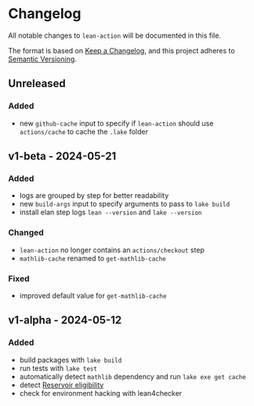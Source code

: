# Changelog
All notable changes to `lean-action` will be documented in this file.

The format is based on [Keep a Changelog](https://keepachangelog.com/en/1.1.0/),
and this project adheres to [Semantic Versioning](https://semver.org/spec/v2.0.0.html).

## Unreleased

### Added
- new `github-cache` input to specify if `lean-action` should use `actions/cache` to cache the `.lake` folder

## v1-beta - 2024-05-21

### Added
- logs are grouped by step for better readability
- new `build-args` input to specify arguments to pass to `lake build`
- install elan step logs `lean --version` and `lake --version`

### Changed
- `lean-action` no longer contains an `actions/checkout` step
- `mathlib-cache` renamed to `get-mathlib-cache`

### Fixed
- improved default value for `get-mathlib-cache`

## v1-alpha - 2024-05-12

### Added
- build packages with `lake build`
- run tests with `lake test`
- automatically detect `mathlib` dependency and run `lake exe get cache`
- detect [Reservoir eligibility](https://reservoir.lean-lang.org/inclusion-criteria)
- check for environment hacking with lean4checker